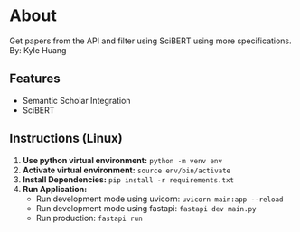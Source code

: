 # About
Get papers from the API and filter using SciBERT using more specifications.  
By: Kyle Huang

## Features
* Semantic Scholar Integration
* SciBERT

## Instructions (Linux)
1. **Use python virtual environment:** ```python -m venv env```
2. **Activate virtual environment:** ```source env/bin/activate```
3. **Install Dependencies:** ```pip install -r requirements.txt```
4. **Run Application:**
    * Run development mode using uvicorn: ```uvicorn main:app --reload```
    * Run development mode using fastapi: ```fastapi dev main.py```
    * Run production: ```fastapi run```